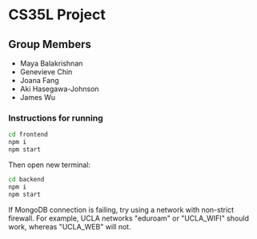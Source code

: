 # CS35L Project
## Group Members
- Maya Balakrishnan
- Genevieve Chin
- Joana Fang
- Aki Hasegawa-Johnson
- James Wu

### Instructions for running

```bash
cd frontend
npm i
npm start
```
Then open new terminal:
```bash
cd backend
npm i
npm start
```

If MongoDB connection is failing, try using a network with non-strict firewall. For example, UCLA networks "eduroam" or "UCLA_WIFI" should work, whereas "UCLA_WEB" will not.